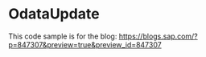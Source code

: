 # OdataUpdate

This code sample is for the blog: https://blogs.sap.com/?p=847307&preview=true&preview_id=847307
